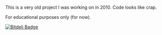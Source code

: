 This is a very old project I was working on in 2010.
Code looks like crap.

For educational purposes only (for now).

[![Bitdeli Badge](https://d2weczhvl823v0.cloudfront.net/jkobus/posnet-thermal-php/trend.png)](https://bitdeli.com/free "Bitdeli Badge")


